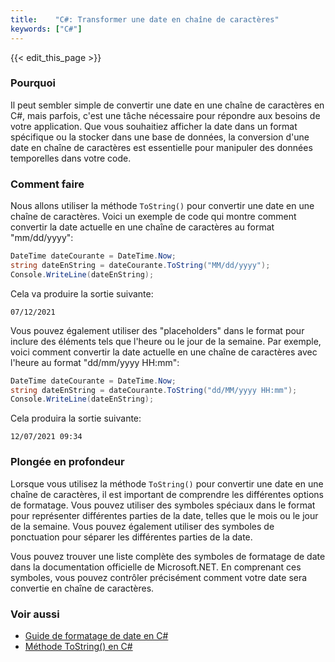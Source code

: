 ```yaml
---
title:    "C#: Transformer une date en chaîne de caractères"
keywords: ["C#"]
---
```


{{< edit_this_page >}}

### Pourquoi

Il peut sembler simple de convertir une date en une chaîne de caractères en C#, mais parfois, c'est une tâche nécessaire pour répondre aux besoins de votre application. Que vous souhaitiez afficher la date dans un format spécifique ou la stocker dans une base de données, la conversion d'une date en chaîne de caractères est essentielle pour manipuler des données temporelles dans votre code.

### Comment faire

Nous allons utiliser la méthode `ToString()` pour convertir une date en une chaîne de caractères. Voici un exemple de code qui montre comment convertir la date actuelle en une chaîne de caractères au format "mm/dd/yyyy":

```C#
DateTime dateCourante = DateTime.Now;
string dateEnString = dateCourante.ToString("MM/dd/yyyy");
Console.WriteLine(dateEnString);
```

Cela va produire la sortie suivante:

```
07/12/2021
```

Vous pouvez également utiliser des "placeholders" dans le format pour inclure des éléments tels que l'heure ou le jour de la semaine. Par exemple, voici comment convertir la date actuelle en une chaîne de caractères avec l'heure au format "dd/mm/yyyy HH:mm":

```C#
DateTime dateCourante = DateTime.Now;
string dateEnString = dateCourante.ToString("dd/MM/yyyy HH:mm");
Console.WriteLine(dateEnString);
```

Cela produira la sortie suivante:

```
12/07/2021 09:34
```

### Plongée en profondeur

Lorsque vous utilisez la méthode `ToString()` pour convertir une date en une chaîne de caractères, il est important de comprendre les différentes options de formatage. Vous pouvez utiliser des symboles spéciaux dans le format pour représenter différentes parties de la date, telles que le mois ou le jour de la semaine. Vous pouvez également utiliser des symboles de ponctuation pour séparer les différentes parties de la date.

Vous pouvez trouver une liste complète des symboles de formatage de date dans la documentation officielle de Microsoft.NET. En comprenant ces symboles, vous pouvez contrôler précisément comment votre date sera convertie en chaîne de caractères.

### Voir aussi

- [Guide de formatage de date en C#](https://docs.microsoft.com/fr-fr/dotnet/standard/base-types/custom-date-and-time-format-strings)
- [Méthode ToString() en C#](https://docs.microsoft.com/fr-fr/dotnet/api/system.datetime.tostring?view=net-5.0)